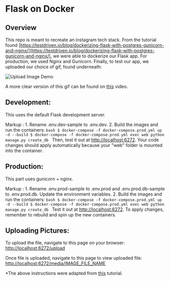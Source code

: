 # Flask on Docker


## Overview

This repo is meant to recreate an instagram tech stack. From the tutorial found [https://testdriven.io/blog/dockerizing-flask-with-postgres-gunicorn-and-nginx/](https://testdriven.io/blog/dockerizing-flask-with-postgres-gunicorn-and-nginx/), we were able to dockerize our Flask app. For production, we used Nginx and Gunicorn. Finally, to test our app, we uploaded our choice of gif, found underneath:

![Upload Image Demo](https://github.com/epaisano/flask-on-docker/assets/123110785/48291328-55a0-4df9-83f4-5d921de34c15)

A more clear version of this gif can be found on [this](https://github.com/epaisano/flask-on-docker/assets/123110785/d288b103-35f1-4a2f-873d-731b7c64972d) video.


## Development:

This uses the default Flask development server. 

Markup : 1. Rename .env.dev-sample to .env.dev.
         2. Build the images and run the containers:
    ```bash
    $ docker-compose -f docker-compose.prod.yml up -d --build
    $ docker-compose -f docker-compose.prod.yml exec web python manage.py create_db
    ```
    Then, test it out at [http://localhost:6272](http://localhost:6272). Your code changes should apply automatically because your "web" folder is mounted into the container.


## Production:

This part uses gunicorn + nginx.

Markup : 1. Rename .env.prod-sample to .env.prod and .env.prod.db-sample to .env.prod.db. Update the environment variables.
         2. Build the images and run the containers:
    ```bash
    $ docker-compose -f docker-compose.prod.yml up -d --build
    $ docker-compose -f docker-compose.prod.yml exec web python manage.py create_db
    ```
    Test it out at [http://localhost:6272](http://localhost:6272). To apply changes, remember to rebuild and spin up the new containers.

## Uploading Pictures:

To upload the file, navigate to this page on your browser:
[http://localhost:6272/upload](http://localhost:6272/upload)

Once file is uploaded, navigate to this page to view uploaded file:
[http://localhost:6272/media/IMAGE_FILE_NAME](http://localhost:6272/media/IMAGE_FILE_NAME)

*The above instructions were adapted from [this](https://github.com/testdrivenio/flask-on-docker) tutorial.
